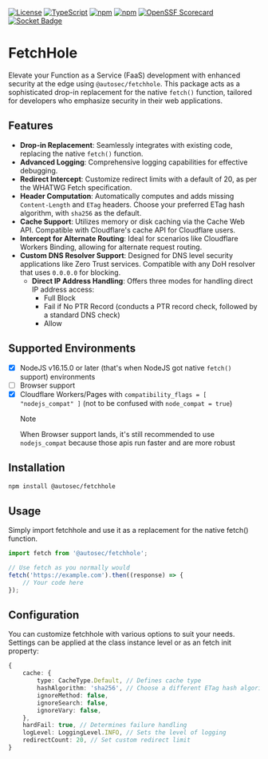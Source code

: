 [![License](https://img.shields.io/github/license/autosec-network/FetchHole)](LICENSE)
[![TypeScript](https://badgen.net/npm/types/@autosec-network/FetchHole)](https://www.npmjs.com/package/@autosec/fetchhole)
[![npm](https://img.shields.io/npm/v/@autosec-network/FetchHole)](https://www.npmjs.com/package/@autosec/fetchhole)
[![npm](https://img.shields.io/npm/dm/@autosec-network/FetchHole)](https://www.npmjs.com/package/@autosec/fetchhole)
[![OpenSSF Scorecard](https://api.securityscorecards.dev/projects/github.com/autosec-network/FetchHole/badge)](https://securityscorecards.dev/viewer/?uri=github.com/autosec-network/FetchHole)
[![Socket Badge](https://socket.dev/api/badge/npm/package/@autosec-network/FetchHole)](https://socket.dev/npm/package/@autosec-network/FetchHole)

# FetchHole

Elevate your Function as a Service (FaaS) development with enhanced security at the edge using `@autosec/fetchhole`. This package acts as a sophisticated drop-in replacement for the native `fetch()` function, tailored for developers who emphasize security in their web applications.

## Features

-   **Drop-in Replacement**: Seamlessly integrates with existing code, replacing the native `fetch()` function.
-   **Advanced Logging**: Comprehensive logging capabilities for effective debugging.
-   **Redirect Intercept**: Customize redirect limits with a default of 20, as per the WHATWG Fetch specification.
-   **Header Computation**: Automatically computes and adds missing `Content-Length` and `ETag` headers. Choose your preferred ETag hash algorithm, with `sha256` as the default.
-   **Cache Support**: Utilizes memory or disk caching via the Cache Web API. Compatible with Cloudflare's cache API for Cloudflare users.
-   **Intercept for Alternate Routing**: Ideal for scenarios like Cloudflare Workers Binding, allowing for alternate request routing.
-   **Custom DNS Resolver Support**: Designed for DNS level security applications like Zero Trust services. Compatible with any DoH resolver that uses `0.0.0.0` for blocking.
    -   **Direct IP Address Handling**: Offers three modes for handling direct IP address access:
        -   Full Block
        -   Fail if No PTR Record (conducts a PTR record check, followed by a standard DNS check)
        -   Allow

## Supported Environments

-   [x] NodeJS v16.15.0 or later (that's when NodeJS got native `fetch()` support) environments
-   [ ] Browser support
-   [x] Cloudflare Workers/Pages with `compatibility_flags = [ "nodejs_compat" ]` (not to be confused with `node_compat = true`)
    > [!NOTE]
    > When Browser support lands, it's still recommended to use `nodejs_compat` because those apis run faster and are more robust

## Installation

```bash
npm install @autosec/fetchhole
```

## Usage

Simply import fetchhole and use it as a replacement for the native fetch() function.

```ts
import fetch from '@autosec/fetchhole';

// Use fetch as you normally would
fetch('https://example.com').then((response) => {
	// Your code here
});
```

## Configuration

You can customize fetchhole with various options to suit your needs. Settings can be applied at the class instance level or as an fetch init property:

```ts
{
	cache: {
		type: CacheType.Default, // Defines cache type
		hashAlgorithm: 'sha256', // Choose a different ETag hash algorithm
		ignoreMethod: false,
		ignoreSearch: false,
		ignoreVary: false,
	},
	hardFail: true, // Determines failure handling
	logLevel: LoggingLevel.INFO, // Sets the level of logging
	redirectCount: 20, // Set custom redirect limit
}
```
